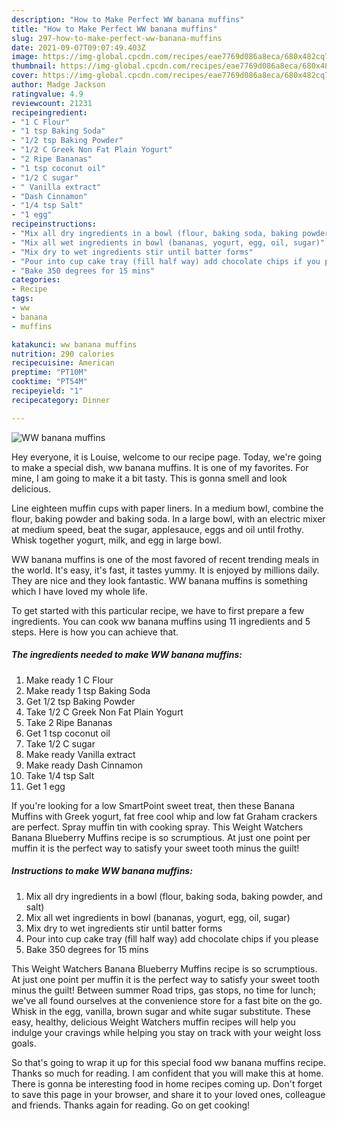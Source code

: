 ```yaml
---
description: "How to Make Perfect WW banana muffins"
title: "How to Make Perfect WW banana muffins"
slug: 297-how-to-make-perfect-ww-banana-muffins
date: 2021-09-07T09:07:49.403Z
image: https://img-global.cpcdn.com/recipes/eae7769d086a8eca/680x482cq70/ww-banana-muffins-recipe-main-photo.jpg
thumbnail: https://img-global.cpcdn.com/recipes/eae7769d086a8eca/680x482cq70/ww-banana-muffins-recipe-main-photo.jpg
cover: https://img-global.cpcdn.com/recipes/eae7769d086a8eca/680x482cq70/ww-banana-muffins-recipe-main-photo.jpg
author: Madge Jackson
ratingvalue: 4.9
reviewcount: 21231
recipeingredient:
- "1 C Flour"
- "1 tsp Baking Soda"
- "1/2 tsp Baking Powder"
- "1/2 C Greek Non Fat Plain Yogurt"
- "2 Ripe Bananas"
- "1 tsp coconut oil"
- "1/2 C sugar"
- " Vanilla extract"
- "Dash Cinnamon"
- "1/4 tsp Salt"
- "1 egg"
recipeinstructions:
- "Mix all dry ingredients in a bowl (flour, baking soda, baking powder, and salt)"
- "Mix all wet ingredients in bowl (bananas, yogurt, egg, oil, sugar)"
- "Mix dry to wet ingredients stir until batter forms"
- "Pour into cup cake tray (fill half way) add chocolate chips if you please"
- "Bake 350 degrees for 15 mins"
categories:
- Recipe
tags:
- ww
- banana
- muffins

katakunci: ww banana muffins 
nutrition: 290 calories
recipecuisine: American
preptime: "PT10M"
cooktime: "PT54M"
recipeyield: "1"
recipecategory: Dinner

---
```



![WW banana muffins](https://img-global.cpcdn.com/recipes/eae7769d086a8eca/680x482cq70/ww-banana-muffins-recipe-main-photo.jpg)

Hey everyone, it is Louise, welcome to our recipe page. Today, we're going to make a special dish, ww banana muffins. It is one of my favorites. For mine, I am going to make it a bit tasty. This is gonna smell and look delicious.

Line eighteen muffin cups with paper liners. In a medium bowl, combine the flour, baking powder and baking soda. In a large bowl, with an electric mixer at medium speed, beat the sugar, applesauce, eggs and oil until frothy. Whisk together yogurt, milk, and egg in large bowl.

WW banana muffins is one of the most favored of recent trending meals in the world. It's easy, it's fast, it tastes yummy. It is enjoyed by millions daily. They are nice and they look fantastic. WW banana muffins is something which I have loved my whole life.


To get started with this particular recipe, we have to first prepare a few ingredients. You can cook ww banana muffins using 11 ingredients and 5 steps. Here is how you can achieve that.

<!--inarticleads1-->

##### The ingredients needed to make WW banana muffins:

1. Make ready 1 C Flour
1. Make ready 1 tsp Baking Soda
1. Get 1/2 tsp Baking Powder
1. Take 1/2 C Greek Non Fat Plain Yogurt
1. Take 2 Ripe Bananas
1. Get 1 tsp coconut oil
1. Take 1/2 C sugar
1. Make ready  Vanilla extract
1. Make ready Dash Cinnamon
1. Take 1/4 tsp Salt
1. Get 1 egg


If you&#39;re looking for a low SmartPoint sweet treat, then these Banana Muffins with Greek yogurt, fat free cool whip and low fat Graham crackers are perfect. Spray muffin tin with cooking spray. This Weight Watchers Banana Blueberry Muffins recipe is so scrumptious. At just one point per muffin it is the perfect way to satisfy your sweet tooth minus the guilt! 

<!--inarticleads2-->

##### Instructions to make WW banana muffins:

1. Mix all dry ingredients in a bowl (flour, baking soda, baking powder, and salt)
1. Mix all wet ingredients in bowl (bananas, yogurt, egg, oil, sugar)
1. Mix dry to wet ingredients stir until batter forms
1. Pour into cup cake tray (fill half way) add chocolate chips if you please
1. Bake 350 degrees for 15 mins


This Weight Watchers Banana Blueberry Muffins recipe is so scrumptious. At just one point per muffin it is the perfect way to satisfy your sweet tooth minus the guilt! Between summer Road trips, gas stops, no time for lunch; we&#39;ve all found ourselves at the convenience store for a fast bite on the go. Whisk in the egg, vanilla, brown sugar and white sugar substitute. These easy, healthy, delicious Weight Watchers muffin recipes will help you indulge your cravings while helping you stay on track with your weight loss goals. 

So that's going to wrap it up for this special food ww banana muffins recipe. Thanks so much for reading. I am confident that you will make this at home. There is gonna be interesting food in home recipes coming up. Don't forget to save this page in your browser, and share it to your loved ones, colleague and friends. Thanks again for reading. Go on get cooking!
